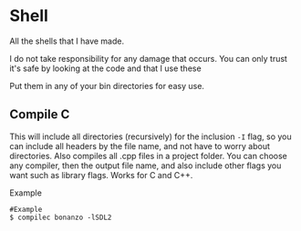 # Shell
All the shells that I have made.

I do not take responsibility for any damage that occurs. You can only trust it's safe by looking at the code and that I use these

Put them in any of your bin directories for easy use.
## Compile C
This will include all directories (recursively) for the inclusion ```-I``` flag, so you can include all headers by the file name, and not have to worry about directories. Also compiles all .cpp files in a project folder. You can choose any compiler, then the output file name, and also include other flags you want such as library flags. Works for C and C++.

Example
```shell
#Example
$ compilec bonanzo -lSDL2
```

